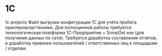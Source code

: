 # 1C
1c projects
Файл выгрузки конфигурации 1С для учёта пробега принтеров/оргтехники.
Для полноценной работы требуется технологическая платформа 1С-Предприятие + SnmpGet.exe (для получения данных по сети).
Требуется доработка составления отчётов, и доработка привязки пользователей / ответственных лиц к площадкам / отделам.
